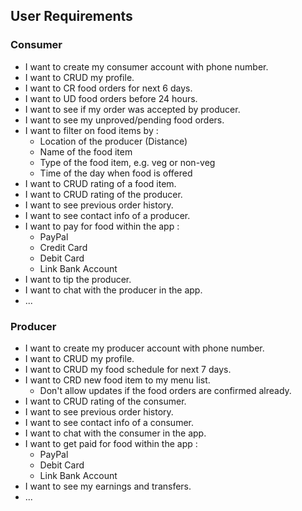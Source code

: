 ## User Requirements 

### Consumer
- I want to create my consumer account with phone number.
- I want to CRUD my profile. 
- I want to CR food orders for next 6 days.
- I want to UD food orders before 24 hours.
- I want to see if my order was accepted by producer.
- I want to see my unproved/pending food orders.
- I want to filter on food items by :
    - Location of the producer (Distance)
    - Name of the food item
    - Type of the food item, e.g. veg or non-veg
    - Time of the day when food is offered
- I want to CRUD rating of a food item. 
- I want to CRUD rating of the producer. 
- I want to see previous order history.
- I want to see contact info of a producer.
- I want to pay for food within the app : 
    - PayPal
    - Credit Card
    - Debit Card
    - Link Bank Account
- I want to tip the producer. 
- I want to chat with the producer in the app. 
- ...

### Producer
- I want to create my producer account with phone number.
- I want to CRUD my profile. 
- I want to CRUD my food schedule for next 7 days.
- I want to CRD new food item to my menu list.
    - Don't allow updates if the food orders are confirmed already.
- I want to CRUD rating of the consumer. 
- I want to see previous order history.
- I want to see contact info of a consumer.
- I want to chat with the consumer in the app. 
- I want to get paid for food within the app : 
    - PayPal
    - Debit Card
    - Link Bank Account
- I want to see my earnings and transfers.
- ...

